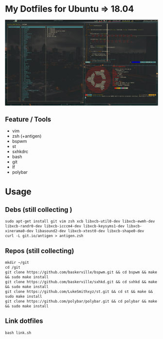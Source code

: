 # My Dotfiles for Ubuntu => 18.04

![img](screenshot.png)
## Feature / Tools
* vim
* zsh (+antigen)
* bspwm
* st
* sxhkdrc
* bash
* git
* lf
* polybar

# Usage

## Debs (still collecting )
```
sudo apt-get install git vim zsh xcb libxcb-util0-dev libxcb-ewmh-dev libxcb-randr0-dev libxcb-icccm4-dev libxcb-keysyms1-dev libxcb-xinerama0-dev libasound2-dev libxcb-xtest0-dev libxcb-shape0-dev
curl -L git.io/antigen > antigen.zsh
```

## Repos (still collecting)
```
mkdir ~/git
cd /git
git clone https://github.com/baskerville/bspwm.git && cd bspwm && make && sudo make install
git clone https://github.com/baskerville/sxhkd.git && cd sxhkd && make && sudo make install
git clone https://github.com/LukeSmithxyz/st.git && cd st && make && sudo make install
git clone https://github.com/polybar/polybar.git && cd polybar && make && sudo make install
```

## Link dotfiles
```
bash link.sh
```
